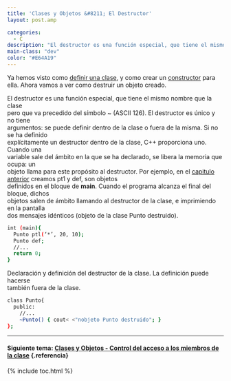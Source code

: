 ```yaml
---
title: 'Clases y Objetos &#8211; El Destructor'
layout: post.amp

categories:
  - C
description: "El destructor es una función especial, que tiene el mismo nombre que la clase pero que va precedido del símbolo ~ (ASCII 126). El destructor es único y no tiene argumentos: se puede definir dentro de la clase o fuera de la misma."
main-class: "dev"
color: "#E64A19"
---
```

<div class="iconcpp">
</div>

Ya hemos visto como [definir una clase][1], y como crear un [constructor][2] para ella. Ahora vamos a ver como destruir un objeto creado.  

<!--ad-->

El destructor es una función especial, que tiene el mismo nombre que la clase  
pero que va precedido del símbolo ~ (ASCII 126). El destructor es único y no tiene  
argumentos: se puede definir dentro de la clase o fuera de la misma. Si no se ha definido  
explícitamente un destructor dentro de la clase, C++ proporciona uno. Cuando una  
variable sale del ámbito en la que se ha declarado, se libera la memoria que ocupa: un  
objeto llama para este propósito al destructor. Por ejemplo, en el [capitulo anterior][2] creamos pt1 y def, son objetos  
definidos en el bloque de **main**. Cuando el programa alcanza el final del bloque, dichos  
objetos salen de ámbito llamando al destructor de la clase, e imprimiendo en la pantalla  
dos mensajes idénticos (objeto de la clase Punto destruido).



```bash
int (main){
  Punto ptl(‘*’, 20, 10);
  Punto def;
  //...
  return 0;
}

```



Declaración y definición del destructor de la clase. La definición puede hacerse  
también fuera de la clase.

```bash
class Punto{
  public:
    //...
    ~Punto() { cout< <"nobjeto Punto destruido"; }
};

```

* * *

#### Siguiente tema: [Clases y Objetos - Control del acceso a los miembros de la clase][3] {.referencia}



 [1]: https://elbauldelprogramador.com/clases-y-objetos-definir-una-clase/
 [2]: https://elbauldelprogramador.com/clases-y-objetos-el-constructor/
 [3]: https://elbauldelprogramador.com/clases-y-objetos-control-del-acceso-los/

{% include toc.html %}
